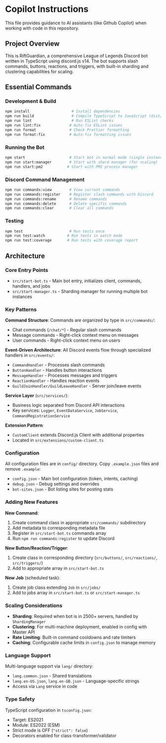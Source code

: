 # Copilot Instructions

This file provides guidance to AI assistants (like Github Copilot) when working with code in this repository.

## Project Overview

This is RiftGuardian, a comprehensive League of Legends Discord bot written in TypeScript using discord.js v14. The bot supports slash commands, buttons, reactions, and triggers, with built-in sharding and clustering capabilities for scaling.

## Essential Commands

### Development & Build

```bash
npm install                   # Install dependencies
npm run build                 # Compile TypeScript to JavaScript (dist/)
npm run lint                  # Run ESLint checks
npm run lint:fix             # Auto-fix ESLint issues
npm run format               # Check Prettier formatting
npm run format:fix           # Auto-fix formatting issues
```

### Running the Bot

```bash
npm start                    # Start bot in normal mode (single instance)
npm run start:manager        # Start with shard manager (for scaling)
npm run start:pm2           # Start with PM2 process manager
```

### Discord Command Management

```bash
npm run commands:view        # View current commands
npm run commands:register    # Register slash commands with Discord
npm run commands:rename      # Rename commands
npm run commands:delete      # Delete specific commands
npm run commands:clear       # Clear all commands
```

### Testing

```bash
npm test                     # Run tests once
npm run test:watch          # Run tests in watch mode
npm run test:coverage       # Run tests with coverage report
```

## Architecture

### Core Entry Points

- `src/start-bot.ts` - Main bot entry, initializes client, commands, handlers, and jobs
- `src/start-manager.ts` - Sharding manager for running multiple bot instances

### Key Patterns

**Command Structure**: Commands are organized by type in `src/commands/`:

- Chat commands (`/chat/*`) - Regular slash commands
- Message commands - Right-click context menu on messages
- User commands - Right-click context menu on users

**Event-Driven Architecture**: All Discord events flow through specialized handlers in `src/events/`:

- `CommandHandler` - Processes slash commands
- `ButtonHandler` - Handles button interactions
- `MessageHandler` - Processes messages and triggers
- `ReactionHandler` - Handles reaction events
- `GuildJoinHandler/GuildLeaveHandler` - Server join/leave events

**Service Layer** (`src/services/`):

- Business logic separated from Discord API interactions
- Key services: `Logger`, `EventDataService`, `JobService`, `CommandRegistrationService`

**Extension Pattern**:

- `CustomClient` extends Discord.js Client with additional properties
- Located in `src/extensions/custom-client.ts`

### Configuration

All configuration files are in `config/` directory. Copy `.example.json` files and remove `.example`:

- `config.json` - Main bot configuration (token, intents, caching)
- `debug.json` - Debug settings and overrides
- `bot-sites.json` - Bot listing sites for posting stats

### Adding New Features

**New Command**:

1. Create command class in appropriate `src/commands/` subdirectory
2. Add metadata to corresponding metadata file
3. Register in `src/start-bot.ts` commands array
4. Run `npm run commands:register` to update Discord

**New Button/Reaction/Trigger**:

1. Create class in corresponding directory (`src/buttons/`, `src/reactions/`, `src/triggers/`)
2. Add to appropriate array in `src/start-bot.ts`

**New Job** (scheduled task):

1. Create job class extending `Job` in `src/jobs/`
2. Add to jobs array in `src/start-bot.ts` or `src/start-manager.ts`

### Scaling Considerations

- **Sharding**: Required when bot is in 2500+ servers, handled by `ShardingManager`
- **Clustering**: For multi-machine deployment, enabled in config with Master API
- **Rate Limiting**: Built-in command cooldowns and rate limiters
- **Caching**: Configurable cache limits in `config.json` to manage memory

### Language Support

Multi-language support via `lang/` directory:

- `lang.common.json` - Shared translations
- `lang.en-US.json`, `lang.en-GB.json` - Language-specific strings
- Access via `Lang` service in code

### Type Safety

TypeScript configuration in `tsconfig.json`:

- Target: ES2021
- Module: ES2022 (ESM)
- Strict mode is OFF (`"strict": false`)
- Decorators enabled for class-transformer/validator
